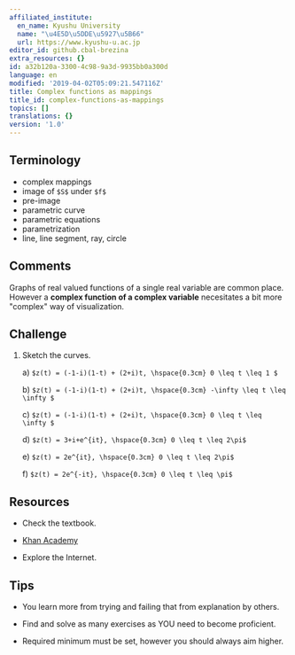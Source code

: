 ```yaml
---
affiliated_institute:
  en_name: Kyushu University
  name: "\u4E5D\u5DDE\u5927\u5B66"
  url: https://www.kyushu-u.ac.jp
editor_id: github.cbal-brezina
extra_resources: {}
id: a32b120a-3300-4c98-9a3d-9935bb0a300d
language: en
modified: '2019-04-02T05:09:21.547116Z'
title: Complex functions as mappings
title_id: complex-functions-as-mappings
topics: []
translations: {}
version: '1.0'
---
```


## Terminology 
- complex mappings
- image of `$S$` under `$f$`
- pre-image
- parametric curve
- parametric equations
- parametrization
- line, line segment, ray, circle


## Comments

Graphs of real valued functions of a single real variable are common place. However
a **complex function of a complex variable** necesitates a bit more "complex" way of visualization. 


## Challenge



1. Sketch the curves.

    a) `$z(t) = (-1-i)(1-t) + (2+i)t, \hspace{0.3cm} 0 \leq t \leq 1 $`
    
    b) `$z(t) = (-1-i)(1-t) + (2+i)t, \hspace{0.3cm} -\infty \leq t \leq \infty $`
    
    c) `$z(t) = (-1-i)(1-t) + (2+i)t, \hspace{0.3cm} 0 \leq t \leq \infty $`
    
    d) `$z(t) = 3+i+e^{it}, \hspace{0.3cm} 0 \leq t \leq 2\pi$`
    
    e) `$z(t) = 2e^{it}, \hspace{0.3cm} 0 \leq t \leq 2\pi$`
    
    f) `$z(t) = 2e^{-it}, \hspace{0.3cm} 0 \leq t \leq \pi$`



## Resources

- Check the textbook.

- [Khan Academy](https://www.khanacademy.org/math/precalculus/imaginary-and-complex-numbers)

- Explore the Internet.


## Tips


- You learn more from trying and failing that from  explanation by others.

- Find and solve as many exercises as YOU need to become proficient.

- Required minimum must be set, however you should always aim higher.






